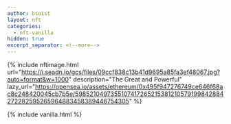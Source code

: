 ```yaml
---
author: bsoist
layout: nft
categories:
  - nft-vanilla
hidden: true
excerpt_separator: <!--more-->
---
```

{% include nftimage.html 
url="https://i.seadn.io/gcs/files/09ccf838c13b41d9695a85fa3ef48067.jpg?auto=format&w=1000"
description="The Great and Powerful"
lazy_url="https://opensea.io/assets/ethereum/0x495f947276749ce646f68ac8c248420045cb7b5e/5985210497355107417265215381210579199842884272282595265964883458389446754305"
%}


<!--more-->
{% include vanilla.html %}

